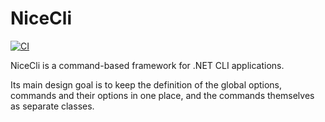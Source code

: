 # NiceCli
[![CI](https://github.com/nhedlund/nicecli/actions/workflows/ci.yml/badge.svg)](https://github.com/nhedlund/nicecli/actions/workflows/ci.yml)

NiceCli is a command-based framework for .NET CLI applications.

Its main design goal is to keep the definition of the global options, commands and their options in one place,
and the commands themselves as separate classes.
